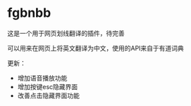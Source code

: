 # fgbnbb
这是一个用于网页划线翻译的插件，待完善

可以用来在网页上将英文翻译为中文，使用的API来自于有道词典

更新：
* 增加语音播放功能
* 增加按键esc隐藏界面
* 改善点击隐藏界面功能
